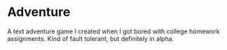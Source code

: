 # Adventure
A text adventure game I created when I got bored with college homework assignments. Kind of fault tolerant, but definitely in alpha.
